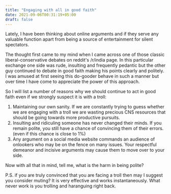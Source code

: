 ```yaml
---
title: "Engaging with all in good faith"
date: 2021-09-06T00:31:19+05:00
draft: false
---
```


Lately, I have been thinking about online arguments and if they serve any valuable function apart from being a source of entertainment for silent spectators. 

The thought first came to my mind when I came across one of those classic liberal-conservative debates on reddit's /r/india page. In this particular exchange one side was rude, insulting and frequently pedantic but the other guy continued to debate in good faith making his points clearly and politely. I was amused at first seeing this do-gooder behave in such a manner but over time I have come to appreciate the power of this approach.

So I will list a number of reasons why we should continue to act in good faith even if we strongly suspect it is with a troll:

1. Maintaining our own sanity. If we are constantly trying to guess whether we are engaging with a troll we are wasting precious CNS resources that should be going towards more productive pursuits. 
2. Insulting and ridiculing someone has never changed their minds. If you remain polite, you still have a chance of convincing them of their errors. (even if this chance is close to 1%)
3. Any argument on a social media website commands an audience of onlookers who may be on the fence on many issues. Your respectful demeanor and incisive arguments may cause them to move over to your side.

Now with all that in mind, tell me, what is the harm in being polite?

P.S. if you are truly convinced that you are facing a troll then may I suggest you consider muting? It is very effective and works instantaneously. What never work is you trolling and haranguing right back.